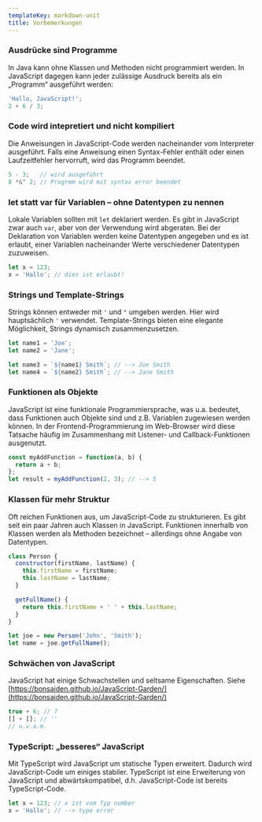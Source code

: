 ```yaml
---
templateKey: markdown-unit
title: Vorbemerkungen
---
```


### Ausdrücke sind Programme

In Java kann ohne Klassen und Methoden nicht programmiert werden.
In JavaScript dagegen kann jeder zulässige Ausdruck bereits als
ein „Programm“ ausgeführt werden:

```js
'Hallo, JavaScript!';
2 + 6 / 3;
```

### Code wird intepretiert und nicht kompiliert

Die Anweisungen in JavaScript-Code werden nacheinander vom Interpreter ausgeführt.
Falls eine Anweisung einen Syntax-Fehler enthält oder einen Laufzeitfehler hervorruft,
wird das Programm beendet.

```js
5 - 3;   // wird ausgeführt
8 *&^ 2; // Progrmm wird mit syntax error beendet
```

### let statt var für Variablen – ohne Datentypen zu nennen

Lokale Variablen sollten mit `let` deklariert werden. Es gibt
in JavaScript zwar auch `var`, aber von der Verwendung wird abgeraten.
Bei der Deklaration von Variablen werden keine Datentypen angegeben und
es ist erlaubt, einer Variablen nacheinander Werte verschiedener Datentypen
zuzuweisen.

```js
let x = 123;
x = 'Hallo'; // dies ist erlaubt!
```

### Strings und Template-Strings

Strings können entweder mit `'` und `"` umgeben werden. Hier wird
hauptsächlich `'` verwendet. Template-Strings bieten eine elegante
Möglichkeit, Strings dynamisch zusammenzusetzen.

```js
let name1 = 'Joe';
let name2 = 'Jane';

let name3 = `${name1} Smith`; // --> Joe Smith
let name4 = `${name2} Smith`; // --> Jane Smith
```

### Funktionen als Objekte

JavaScript ist eine funktionale Programmiersprache, was u.a. bedeutet, dass
Funktionen auch Objekte sind und z.B. Variablen zugewiesen werden können.
In der Frontend-Programmierung im Web-Browser wird diese Tatsache häufig im
Zusammenhang mit Listener- und Callback-Funktionen ausgenutzt.

```js
const myAddFunction = function(a, b) {
  return a + b;
};
let result = myAddFunction(2, 3); // --> 5
```

### Klassen für mehr Struktur

Oft reichen Funktionen aus, um JavaScript-Code zu strukturieren.
Es gibt seit ein paar Jahren auch Klassen in JavaScript. Funktionen innerhalb
von Klassen werden als Methoden bezeichnet – allerdings ohne Angabe
von Datentypen.

```js
class Person {
  constructor(firstName, lastName) {
    this.firstName = firstName;
    this.lastName = lastName;
  }

  getFullName() {
    return this.firstName + ' ' + this.lastName;
  }
}

let joe = new Person('John', 'Smith');
let name = joe.getFullName();
```

### Schwächen von JavaScript

JavaScript hat einige Schwachstellen und seltsame Eigenschaften.
Siehe [https://bonsaiden.github.io/JavaScript-Garden/](https://bonsaiden.github.io/JavaScript-Garden/)

```js
true + 6; // 7
[] + []; // ''
// u.v.a.m.
```

### TypeScript: „besseres“ JavaScript

Mit TypeScript wird JavaScript um statische Typen erweitert.
Dadurch wird JavaScript-Code um einiges stabiler. TypeScript ist
eine Erweiterung von JavaScript und abwärtskompatibel, d.h.
JavaScript-Code ist bereits TypeScript-Code.

```js
let x = 123; // x ist vom Typ number
x = 'Hallo'; // --> type error
```
